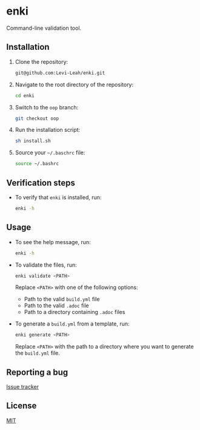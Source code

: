 # enki

Command-line validation tool.

## Installation

1. Clone the repository:
    ```bash
    git@github.com:Levi-Leah/enki.git
    ```

1. Navigate to the root directory of the repository:
    ```bash
    cd enki
    ```

1. Switch to the `oop` branch:
    ```bash
    git checkout oop
    ```

1. Run the installation script:
    ```bash
    sh install.sh
    ```

1. Source your `~/.baschrc` file:
    ```bash
    source ~/.bashrc
    ```

## Verification steps

* To verify that `enki` is installed, run:
    ```bash
    enki -h
    ```

## Usage

* To see the help message, run:
    ```bash
    enki -h
    ```

* To validate the files, run:
    ```bash
    enki validate <PATH>
    ```
    Replace `<PATH>` with one of the following options:

    * Path to the valid `build.yml` file
    * Path to the valid `.adoc` file
    * Path to a directory containing `.adoc` files

* To generate a `build.yml` from a template, run:
    ```bash
    enki generate <PATH>
    ```
    Replace `<PATH>` with the path to a directory where you want to generate the `build.yml` file.

## Reporting a bug
[Issue tracker](https://github.com/Levi-Leah/enki/issues)


## License
[MIT](https://choosealicense.com/licenses/mit/)

